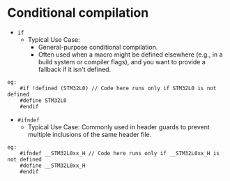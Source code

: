 # Conditional compilation
* `if`
    * Typical Use Case:
        * General-purpose conditional compilation.
        * Often used when a macro might be defined elsewhere (e.g., in a build system or compiler flags), and you want to provide a fallback if it isn't defined.

```console
eg:
    #if !defined (STM32L0) // Code here runs only if STM32L0 is not defined
    #define STM32L0
    #endif
```

* `#ifndef`
    * Typical Use Case: Commonly used in header guards to prevent multiple inclusions of the same header file.

```console
eg:
    #ifndef __STM32L0xx_H // Code here runs only if __STM32L0xx_H is not defined
    #define __STM32L0xx_H
    #endif
```